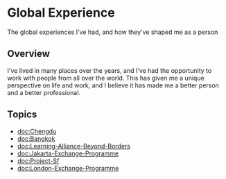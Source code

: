 # Global Experience

The global experiences I've had, and how they've shaped me as a person

## Overview

I've lived in many places over the years, and I've had the opportunity to work with people from all over the world. This has given me a unique perspective on life and work, and I believe it has made me a better person and a better professional.

## Topics
- <doc:Chengdu>
- <doc:Bangkok>
- <doc:Learning-Alliance-Beyond-Borders>
- <doc:Jakarta-Exchange-Programme>
- <doc:Project-Sf>
- <doc:London-Exchange-Programme>
